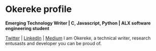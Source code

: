 # Okereke profile

 **Emerging Technology Writer | C, Javascript, Python | ALX software engineering student**
                                
[Twitter](https://twitter.com/OkerekeChinweo1) | [LinkedIn](https://www.linkedin.com/in/okereke-chinweokwu-388657129/) | [Medium](https://medium.com/@okerekeinno6)
I am Okereke, a technical writer, research entusasts and developer you can be proud of.
